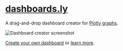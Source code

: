 # [dashboards.ly](https://dashboards.ly)

A drag-and-drop dashboard creator for [Plotly graphs](https://plot.ly).

![Dashboard creator screenshot](http://i.imgur.com/2AE3gch.png)

[Create your own dashboard](https://dashboards.ly) or [learn more](http://help.plot.ly/dashboards.ly/).
